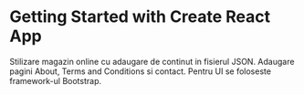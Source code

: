 # Getting Started with Create React App

Stilizare magazin online cu adaugare de continut in fisierul JSON. Adaugare pagini About, Terms and Conditions si contact. Pentru UI se foloseste framework-ul Bootstrap. 